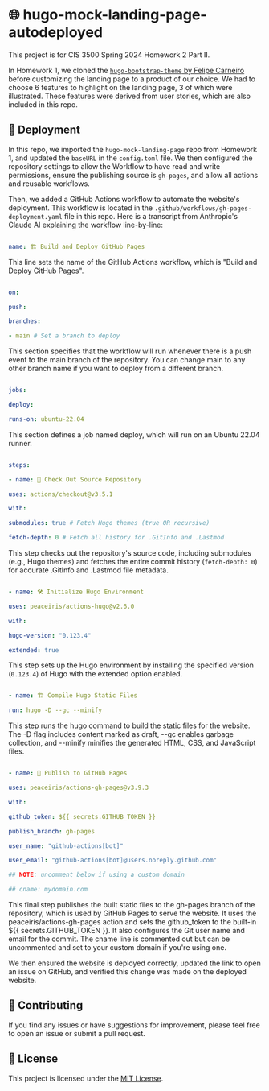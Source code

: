 # 🌐 hugo-mock-landing-page-autodeployed

This project is for CIS 3500 Spring 2024 Homework 2 Part II.

In Homework 1, we cloned the [`hugo-bootstrap-theme` by Felipe Carneiro](url) before customizing the landing page to a product of our choice. We had to choose 6 features to highlight on the landing page, 3 of which were illustrated. These features were derived from user stories, which are also included in this repo.

## 🚀 Deployment

In this repo, we imported the `hugo-mock-landing-page` repo from Homework 1, and updated the `baseURL` in the `config.toml` file. We then configured the repository settings to allow the Workflow to have read and write permissions, ensure the publishing source is `gh-pages`, and allow all actions and reusable workflows.

Then, we added a GitHub Actions workflow to automate the website's deployment. This workflow is located in the `.github/workflows/gh-pages-deployment.yaml` file in this repo. Here is a transcript from Anthropic's Claude AI explaining the workflow line-by-line:

```yaml

name: 🏗️ Build and Deploy GitHub Pages

```

This line sets the name of the GitHub Actions workflow, which is "Build and Deploy GitHub Pages".

```yaml

on:

push:

branches:

- main # Set a branch to deploy

```

This section specifies that the workflow will run whenever there is a push event to the main branch of the repository. You can change main to any other branch name if you want to deploy from a different branch.

```yaml

jobs:

deploy:

runs-on: ubuntu-22.04

```

This section defines a job named deploy, which will run on an Ubuntu 22.04 runner.

```yaml

steps:

- name: 🔄 Check Out Source Repository

uses: actions/checkout@v3.5.1

with:

submodules: true # Fetch Hugo themes (true OR recursive)

fetch-depth: 0 # Fetch all history for .GitInfo and .Lastmod

```

This step checks out the repository's source code, including submodules (e.g., Hugo themes) and fetches the entire commit history (`fetch-depth: 0`) for accurate .GitInfo and .Lastmod file metadata.

```yaml

- name: 🛠️ Initialize Hugo Environment

uses: peaceiris/actions-hugo@v2.6.0

with:

hugo-version: "0.123.4"

extended: true

```

This step sets up the Hugo environment by installing the specified version (`0.123.4`) of Hugo with the extended option enabled.

```yaml

- name: 🏗️ Compile Hugo Static Files

run: hugo -D --gc --minify

```

This step runs the hugo command to build the static files for the website. The -D flag includes content marked as draft, --gc enables garbage collection, and --minify minifies the generated HTML, CSS, and JavaScript files.

```yaml

- name: 🚀 Publish to GitHub Pages

uses: peaceiris/actions-gh-pages@v3.9.3

with:

github_token: ${{ secrets.GITHUB_TOKEN }}

publish_branch: gh-pages

user_name: "github-actions[bot]"

user_email: "github-actions[bot]@users.noreply.github.com"

## NOTE: uncomment below if using a custom domain

## cname: mydomain.com

```

This final step publishes the built static files to the gh-pages branch of the repository, which is used by GitHub Pages to serve the website. It uses the peaceiris/actions-gh-pages action and sets the github_token to the built-in ${{ secrets.GITHUB_TOKEN }}. It also configures the Git user name and email for the commit. The cname line is commented out but can be uncommented and set to your custom domain if you're using one.

We then ensured the website is deployed correctly, updated the link to open an issue on GitHub, and verified this change was made on the deployed website.

## 🤝 Contributing

If you find any issues or have suggestions for improvement, please feel free to open an issue or submit a pull request.

## 📄 License

This project is licensed under the [MIT License](LICENSE).
